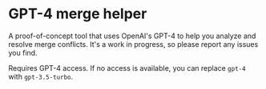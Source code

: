# GPT-4 merge helper
A proof-of-concept tool that uses OpenAI's GPT-4 to help you analyze and resolve merge conflicts. It's a work in progress, so please report any issues you find.

Requires GPT-4 access. If no access is available, you can replace `gpt-4` with `gpt-3.5-turbo`.
